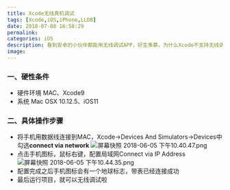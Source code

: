 ```yaml
---
title: Xcode无线真机调试
tags: [Xcode,iOS,iPhone,LLDB]
date: 2018-07-08 16:58:29
permalink:
categories: iOS
description: 看到安卓的小伙伴都能用无线调试APP，好生羡慕，为什么Xcode不支持无线调试呢，索性自己也在Google上搜一搜发现Xcode9是支持无线调试的，虽然自己平时也不怎用，还是做下记录吧。
image:
---
```

<p class="description"></p>

<!-- more -->

###  一、硬性条件
- 硬件环境
  MAC、Xcode9
- 系统
  Mac OSX 10.12.5、iOS11
### 二、具体操作步骤
- 将手机用数据线连接到MAC，Xcode->Devices And Simulators->Devices中勾选**connect via network**
  ![屏幕快照 2018-06-05 下午10.40.47.png](https://user-gold-cdn.xitu.io/2018/6/10/163e852cb5e36b84?w=1240&h=871&f=png&s=181947)
- 点击手机图标，鼠标右键，配置局域网Connect via IP Address
  ![屏幕快照 2018-06-05 下午10.44.35.png](https://user-gold-cdn.xitu.io/2018/6/10/163e852cba4f9aa5?w=1240&h=865&f=png&s=147034)
- 配置完成之后手机图标会有一个地球标志，带表已经连接成功
- 最后运行项目，就可以无线调试啦